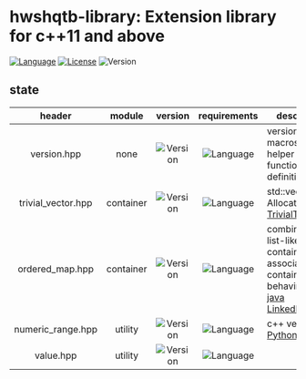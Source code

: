 # hwshqtb-library: Extension library for c++11 and above

[![Language](https://img.shields.io/badge/C%2B%2B-11_14_17_20-blue.svg)](https://en.wikipedia.org/wiki/C%2B%2B#Standardization)
[![License](https://img.shields.io/badge/License-BSL--1.0-blue.svg)](https://opensource.org/licenses/BSL-1.0)
![Version](https://img.shields.io/badge/Version-0.1--start-blue.svg)

## state
|header|module|version|requirements|description|
|:-:|:-:|:-:|:-:|-|
|version.hpp|none|![Version](https://img.shields.io/badge/Version-0.1--start-blue.svg)|![Language](https://img.shields.io/badge/C%2B%2B-11_14_17_20-blue.svg)|version control macros and helper functions definition(s)|
|trivial_vector.hpp|container|![Version](https://img.shields.io/badge/Version-0.1--start-blue.svg)|![Language](https://img.shields.io/badge/C%2B%2B-11_14_17_20-blue.svg)|std::vector<T, Allocator> for [TrivialType](https://en.cppreference.com/w/cpp/named_req/TrivialType)|
|ordered_map.hpp|container|![Version](https://img.shields.io/badge/Version-0.1--start-blue.svg)|![Language](https://img.shields.io/badge/C%2B%2B-11_14_17_20-blue.svg)|combination of list-like container and associative container, behaving like [java LinkedHashMap](https://docs.oracle.com/javase/8/docs/api/java/util/TreeMap.html) |
|numeric_range.hpp|utility|![Version](https://img.shields.io/badge/Version-0.1--start-blue.svg)|![Language](https://img.shields.io/badge/C%2B%2B-11_14_17_20-blue.svg)|c++ version of [Python range()](https://docs.python.org/3.8/tutorial/controlflow.html#the-range-function)|
|value.hpp|utility|![Version](https://img.shields.io/badge/Version-0.1--start-blue.svg)|![Language](https://img.shields.io/badge/C%2B%2B-17_20-blue.svg)||